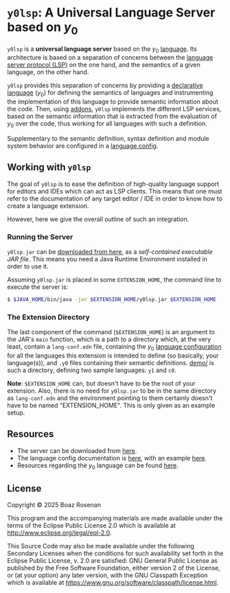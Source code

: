 # `y0lsp`: A Universal Language Server based on $y_0$

`y0lsp` is a **universal language server** based on the $y_0$
[language](../README.md). Its architecture is based on a separation of concerns
between the [language server protocol
(LSP)](https://en.wikipedia.org/wiki/Language_Server_Protocol) on the one hand,
and the semantics of a given language, on the other hand.

`y0lsp` provides this separation of concerns by providing a [declarative
language](../README.md) ($y_0$) for defining the semantics of languages and
instrumenting the implementation of this language to provide semantic
information about the code. Then, using [addons](doc/addon_utils.md), `y0lsp`
implements the different LSP services, based on the semantic information that is
extracted from the evaluation of $y_0$ over the code, thus working for all
languages with such a definition.

Supplementary to the semantic definition, syntax definition and module system
behavior are configured in a [language config](../doc/config.md).

## Working with `y0lsp`

The goal of `y0lsp` is to ease the definition of high-quality language support
for editors and IDEs which can act as LSP clients. This means that one must
refer to the documentation of any target editor / IDE in order to know how to
create a language extension.

However, here we give the overall outline of such an integration.

### Running the Server

`y0lsp.jar` can be [downloaded from here](bin/y0lsp.jar?raw=true), as a
_self-contained executable JAR file_. This means you need a Java Runtime
Environment installed in order to use it.

Assuming `y0lsp.jar` is placed in some `EXTENSION_HOME`, the command line to
execute the server is:

```sh
$ $JAVA_HOME/bin/java -jar $EXTENSION_HOME/y0lsp.jar $EXTENSION_HOME
```

### The Extension Directory

The last component of the command (`$EXTENSION_HOME`) is an argument to the
JAR's `main` function, which is a path to a directory which, at the very least,
contain a `lang-conf.edn` file, containing the $y_0$ [language
configuration](../doc/config.md) for all the languages this extension is
intended to define (so basically, your language(s)), and `.y0` files containing
their semantic definitions. [demo/](demo/) is such a directory, defining two
sample languages: `y1` and `c0`.

**Note**: `$EXTENSION_HOME` can, but doesn't have to be the root of your extension. Also,
there is no need for `y0lsp.jar` to be in the same directory as
`lang-conf.edn` and the environment pointing to them certainly doesn't have to
be named "EXTENSION_HOME". This is only given as an example setup.

## Resources

* The server can be downloaded from [here](bin/y0lsp.jar?raw=true).
* The language config documentation is [here](../doc/config.md), with an example
  [here](demo/lang-conf.edn).
* Resources regarding the $y_0$ language can be found
  [here](../README.md#documentation).

## License

Copyright © 2025 Boaz Rosenan

This program and the accompanying materials are made available under the
terms of the Eclipse Public License 2.0 which is available at
http://www.eclipse.org/legal/epl-2.0.

This Source Code may also be made available under the following Secondary
Licenses when the conditions for such availability set forth in the Eclipse
Public License, v. 2.0 are satisfied: GNU General Public License as published by
the Free Software Foundation, either version 2 of the License, or (at your
option) any later version, with the GNU Classpath Exception which is available
at https://www.gnu.org/software/classpath/license.html.
